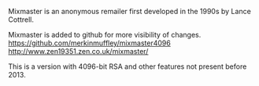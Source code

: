 Mixmaster is an anonymous remailer first developed in the 1990s
by Lance Cottrell.

Mixmaster is added to github for more visibility of changes.
https://github.com/merkinmuffley/mixmaster4096
http://www.zen19351.zen.co.uk/mixmaster/

This is a version with 4096-bit RSA and other
features not present before 2013.
